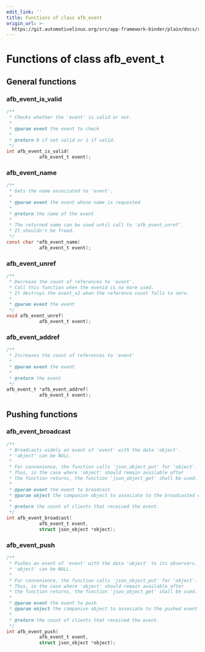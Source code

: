 ```yaml
---
edit_link: ''
title: Functions of class afb_event
origin_url: >-
  https://git.automotivelinux.org/src/app-framework-binder/plain/docs/reference-v3/func-event.md?h=flounder
---
```


<!-- WARNING: This file is generated by fetch_docs.js using /home/boron/Documents/AGL/docs-webtemplate/site/_data/tocs/apis_services/flounder/flounder-app-framework-binder-developer-guides-api-services-book.yml -->

Functions of class **afb_event_t**
==============================

## General functions

### afb_event_is_valid

```C
/**
 * Checks whether the 'event' is valid or not.
 *
 * @param event the event to check
 *
 * @return 0 if not valid or 1 if valid.
 */
int afb_event_is_valid(
			afb_event_t event);
```

### afb_event_name

```C
/**
 * Gets the name associated to 'event'.
 *
 * @param event the event whose name is requested
 *
 * @return the name of the event
 *
 * The returned name can be used until call to 'afb_event_unref'.
 * It shouldn't be freed.
 */
const char *afb_event_name(
			afb_event_t event);
```

### afb_event_unref

```C
/**
 * Decrease the count of references to 'event'.
 * Call this function when the evenid is no more used.
 * It destroys the event_x2 when the reference count falls to zero.
 *
 * @param event the event
 */
void afb_event_unref(
			afb_event_t event);
```

### afb_event_addref

```C
/**
 * Increases the count of references to 'event'
 *
 * @param event the event
 *
 * @return the event
 */
afb_event_t *afb_event_addref(
			afb_event_t event);
```

## Pushing functions

### afb_event_broadcast

```C
/**
 * Broadcasts widely an event of 'event' with the data 'object'.
 * 'object' can be NULL.
 *
 * For convenience, the function calls 'json_object_put' for 'object'.
 * Thus, in the case where 'object' should remain available after
 * the function returns, the function 'json_object_get' shall be used.
 *
 * @param event the event to broadcast
 * @param object the companion object to associate to the broadcasted event (can be NULL)
 *
 * @return the count of clients that received the event.
 */
int afb_event_broadcast(
			afb_event_t event,
			struct json_object *object);
```

### afb_event_push

```C
/**
 * Pushes an event of 'event' with the data 'object' to its observers.
 * 'object' can be NULL.
 *
 * For convenience, the function calls 'json_object_put' for 'object'.
 * Thus, in the case where 'object' should remain available after
 * the function returns, the function 'json_object_get' shall be used.
 *
 * @param event the event to push
 * @param object the companion object to associate to the pushed event (can be NULL)
 *
 * @return the count of clients that received the event.
 */
int afb_event_push(
			afb_event_t event,
			struct json_object *object);
```

